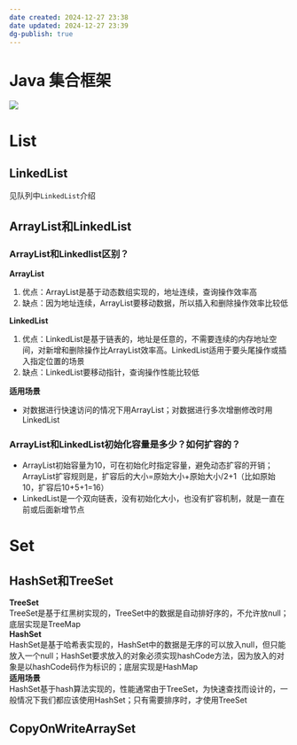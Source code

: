```yaml
---
date created: 2024-12-27 23:38
date updated: 2024-12-27 23:39
dg-publish: true
---
```


# Java 集合框架

![ ](https://cdn.nlark.com/yuque/0/2022/gif/694278/1666144636723-40336ef5-ac02-40ff-bf43-739a8563cb2f.gif#averageHue=%23f1e9c5&clientId=ue1fa66d5-a8c6-4&from=paste&height=476&id=u2f2792bb&originHeight=611&originWidth=643&originalType=url&ratio=1&rotation=0&showTitle=false&status=done&style=none&taskId=u7729fb0c-5daf-4917-862b-3b5e0b95182&title=&width=501)

# List

## LinkedList

见队列中`LinkedList`介绍

## ArrayList和LinkedList

### ArrayList和Linkedlist区别？

**ArrayList**

1. 优点：ArrayList是基于动态数组实现的，地址连续，查询操作效率高
2. 缺点：因为地址连续，ArrayList要移动数据，所以插入和删除操作效率比较低

**LinkedList**

1. 优点：LinkedList是基于链表的，地址是任意的，不需要连续的内存地址空间，对新增和删除操作比ArrayList效率高。LinkedList适用于要头尾操作或插入指定位置的场景
2. 缺点：LinkedList要移动指针，查询操作性能比较低

**适用场景**

- 对数据进行快速访问的情况下用ArrayList；对数据进行多次增删修改时用LinkedList

### ArrayList和LinkedList初始化容量是多少？如何扩容的？

- ArrayList初始容量为10，可在初始化时指定容量，避免动态扩容的开销；ArrayList扩容规则是，扩容后的大小=原始大小+原始大小/2+1（比如原始10，扩容后10+5+1=16）
- LinkedList是一个双向链表，没有初始化大小，也没有扩容机制，就是一直在前或后面新增节点

# Set

## HashSet和TreeSet

**TreeSet**<br />TreeSet是基于红黑树实现的，TreeSet中的数据是自动排好序的，不允许放null；底层实现是TreeMap<br />**HashSet**<br />HashSet是基于哈希表实现的，HashSet中的数据是无序的可以放入null，但只能放入一个null；HashSet要求放入的对象必须实现hashCode方法，因为放入的对象是以hashCode码作为标识的；底层实现是HashMap<br />**适用场景**<br />HashSet基于hash算法实现的，性能通常由于TreeSet，为快速查找而设计的，一般情况下我们都应该使用HashSet；只有需要排序时，才使用TreeSet

## CopyOnWriteArraySet
